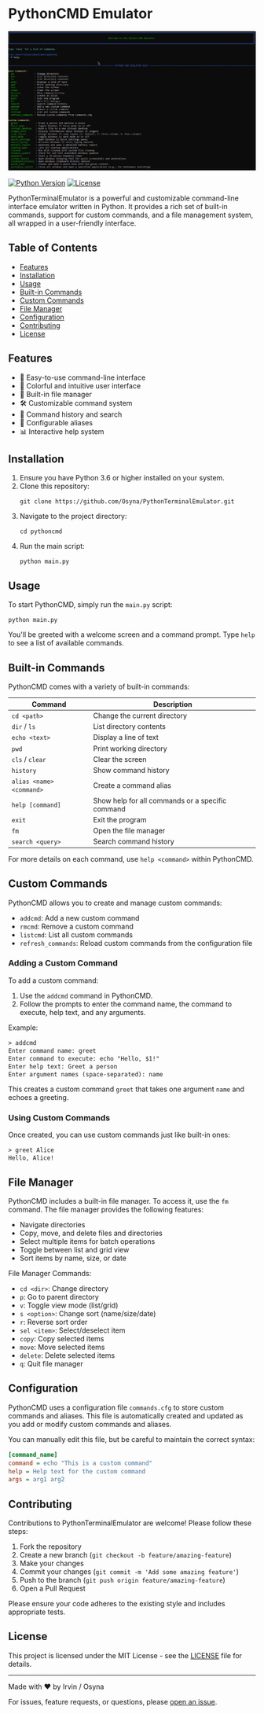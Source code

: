 # PythonCMD Emulator

![PythonCMD Logo](https://raw.githubusercontent.com/Osyna/PythonTerminalEmulator/main/cmd_screenshot.png)

[![Python Version](https://img.shields.io/badge/python-3.6%2B-blue.svg)](https://www.python.org/downloads/)
[![License](https://img.shields.io/badge/license-MIT-green.svg)](https://opensource.org/licenses/MIT)

PythonTerminalEmulator is a powerful and customizable command-line interface emulator written in Python. It provides a rich set of built-in commands, support for custom commands, and a file management system, all wrapped in a user-friendly interface.

## Table of Contents

- [Features](#features)
- [Installation](#installation)
- [Usage](#usage)
- [Built-in Commands](#built-in-commands)
- [Custom Commands](#custom-commands)
- [File Manager](#file-manager)
- [Configuration](#configuration)
- [Contributing](#contributing)
- [License](#license)

## Features

- 🚀 Easy-to-use command-line interface
- 🎨 Colorful and intuitive user interface
- 📁 Built-in file manager
- 🛠 Customizable command system
- 📜 Command history and search
- 🔧 Configurable aliases
- 📊 Interactive help system

## Installation

1. Ensure you have Python 3.6 or higher installed on your system.
2. Clone this repository:
   ```
   git clone https://github.com/Osyna/PythonTerminalEmulator.git
   ```
3. Navigate to the project directory:
   ```
   cd pythoncmd
   ```
4. Run the main script:
   ```
   python main.py
   ```

## Usage

To start PythonCMD, simply run the `main.py` script:

```
python main.py
```

You'll be greeted with a welcome screen and a command prompt. Type `help` to see a list of available commands.

## Built-in Commands

PythonCMD comes with a variety of built-in commands:

| Command | Description |
|---------|-------------|
| `cd <path>` | Change the current directory |
| `dir` / `ls` | List directory contents |
| `echo <text>` | Display a line of text |
| `pwd` | Print working directory |
| `cls` / `clear` | Clear the screen |
| `history` | Show command history |
| `alias <name> <command>` | Create a command alias |
| `help [command]` | Show help for all commands or a specific command |
| `exit` | Exit the program |
| `fm` | Open the file manager |
| `search <query>` | Search command history |

For more details on each command, use `help <command>` within PythonCMD.

## Custom Commands

PythonCMD allows you to create and manage custom commands:

- `addcmd`: Add a new custom command
- `rmcmd`: Remove a custom command
- `listcmd`: List all custom commands
- `refresh_commands`: Reload custom commands from the configuration file

### Adding a Custom Command

To add a custom command:

1. Use the `addcmd` command in PythonCMD.
2. Follow the prompts to enter the command name, the command to execute, help text, and any arguments.

Example:
```
> addcmd
Enter command name: greet
Enter command to execute: echo "Hello, $1!"
Enter help text: Greet a person
Enter argument names (space-separated): name
```

This creates a custom command `greet` that takes one argument `name` and echoes a greeting.

### Using Custom Commands

Once created, you can use custom commands just like built-in ones:

```
> greet Alice
Hello, Alice!
```

## File Manager

PythonCMD includes a built-in file manager. To access it, use the `fm` command. The file manager provides the following features:

- Navigate directories
- Copy, move, and delete files and directories
- Select multiple items for batch operations
- Toggle between list and grid view
- Sort items by name, size, or date

File Manager Commands:
- `cd <dir>`: Change directory
- `p`: Go to parent directory
- `v`: Toggle view mode (list/grid)
- `s <option>`: Change sort (name/size/date)
- `r`: Reverse sort order
- `sel <item>`: Select/deselect item
- `copy`: Copy selected items
- `move`: Move selected items
- `delete`: Delete selected items
- `q`: Quit file manager

## Configuration

PythonCMD uses a configuration file `commands.cfg` to store custom commands and aliases. This file is automatically created and updated as you add or modify custom commands and aliases.

You can manually edit this file, but be careful to maintain the correct syntax:

```ini
[command_name]
command = echo "This is a custom command"
help = Help text for the custom command
args = arg1 arg2
```

## Contributing

Contributions to PythonTerminalEmulator are welcome! Please follow these steps:

1. Fork the repository
2. Create a new branch (`git checkout -b feature/amazing-feature`)
3. Make your changes
4. Commit your changes (`git commit -m 'Add some amazing feature'`)
5. Push to the branch (`git push origin feature/amazing-feature`)
6. Open a Pull Request

Please ensure your code adheres to the existing style and includes appropriate tests.

## License

This project is licensed under the MIT License - see the [LICENSE](LICENSE) file for details.

---

Made with ❤️ by Irvin / Osyna

For issues, feature requests, or questions, please [open an issue](https://github.com/Osyna/PythonTerminalEmulator/issues).
